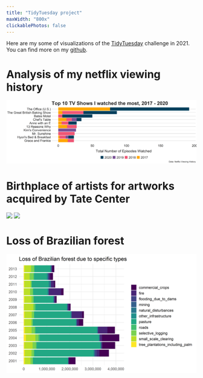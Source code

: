 ```yaml
---
title: "TidyTuesday project"
maxWidth: "800x"
clickablePhotos: false
---
```


Here are my some of visualizations of the [TidyTuesday](https://github.com/rfordatascience/tidytuesday) challenge in 2021. You can find more on my [github](https://github.com/Kim-s-h/tidytuesday).

# Analysis of my netflix viewing history 

<img src="https://github.com/Kim-s-h/tidytuesday/blob/master/Week1%20Netflix/netflix_ep.png" >


# Birthplace of artists for artworks acquired by Tate Center

<img class="special-img-class" src="/figures/world_map_birthPlace.png" />

<img class="special-img-class" src="figures/world_map_birthPlace.png" />


# Loss of Brazilian forest

![](gallery/figures/brazil_loss.png)
